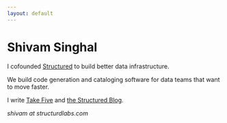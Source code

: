 ```yaml
---
layout: default
---
```


# Shivam Singhal

I cofounded [Structured](structuredlabs.com) to build better data infrastructure.

We build code generation and cataloging software for data teams that want to move faster.

I write [Take Five](https://shivamsinghal.substack.com/) and [the Structured Blog](https://structuredlabs.substack.com/).

*shivam at structurdlabs.com*
